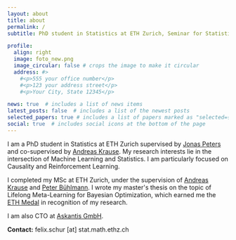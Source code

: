 ```yaml
---
layout: about
title: about
permalink: /
subtitle: PhD student in Statistics at ETH Zurich, Seminar for Statistics.

profile:
  align: right
  image: foto_new.png
  image_circular: false # crops the image to make it circular
  address: #>
    #<p>555 your office number</p>
    #<p>123 your address street</p>
    #<p>Your City, State 12345</p>

news: true  # includes a list of news items
latest_posts: false  # includes a list of the newest posts
selected_papers: true # includes a list of papers marked as "selected={true}"
social: true  # includes social icons at the bottom of the page
---
```


I am a PhD student in Statistics at ETH Zurich supervised by [Jonas Peters](https://people.math.ethz.ch/~jopeters/) and co-supervised by [Andreas Krause](https://las.inf.ethz.ch/krausea). My research interests lie in the intersection of Machine Learning and Statistics. I am particularly focused on Causality and Reinforcement Learning.

I completed my MSc at ETH Zurich, under the supervision of [Andreas Krause](https://las.inf.ethz.ch/krausea) and [Peter Bühlmann](https://stat.ethz.ch/~buhlmann/). I wrote my master's thesis on the topic of Lifelong Meta-Learning for Bayesian Optimization, which earned me the [ETH Medal](https://ethz.ch/en/the-eth-zurich/education/awards/eth-medal.html) in recognition of my research.

I am also CTO at [Askantis GmbH](https://askantis.ch).

**Contact:** felix.schur [at] stat.math.ethz.ch 

